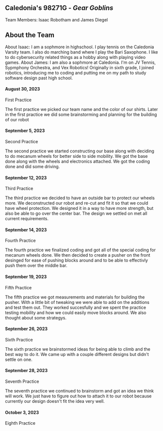 ## Caledonia's 98271G - _Gear Goblins_
Team Members: Isaac Robotham and James Diegel 

## About the Team
About Isaac: I am a sophmore in highschool. I play tennis on the Caledonia Varsity team. I also do marching band where I play the Bari Saxophone. I like to do cybersecurity related things as a hobby along with playing video games.
About James: I am also a sophmore at Caledonia. I'm on JV Tennis, Sypmphony Orchestra, and Vex Robotics! Originally in sixth grade, I joined robotics, introducing me to coding and putting me on my path to study software design past high school.
#### August 30, 2023
First Practice

The first practice we picked our team name and the color of our shirts. Later in the first practice we did some brainstorming and planning for the building of our robot

#### September 5, 2023
Second Practice

The second practice we started constructing our base along with deciding to do mecanum wheels for better side to side mobility. We got the base done along with the wheels and electronics attached. We got the coding done and did some driving.

#### September 12, 2023
Third Practice

The third practice we decided to have an outside bar to protect our wheels more. We deconstructed our robot and re-cut and fit it so that we could have wheel protection. We designed it in a way to have more strength, but also be able to go over the center bar. The design we settled on met all current requirements.

#### September 14, 2023
Fourth Practice

The fourth practice we finalized coding and got all of the special coding for mecanum wheels done. We then decided to create a pusher on the front desinged for ease of pushing blocks around and to be able to effectivly push them over the middle bar.

#### September 19, 2023
Fifth Practice

The fifth practice we got measurements and materials for building the pusher. With a little bit of tweaking we were able to add on the additions and test them out. They worked succesfully and we spent the practice testing mobility and how we could easily move blocks around. We also thought about some strategys.

#### September 26, 2023
Sixth Practice

The sixth practice we brainstormed ideas for being able to climb and the best way to do it. We came up with a couple different designs but didn't settle on one.

#### September 28, 2023
Seventh Practice

The seventh practice we continued to brainstorm and got an idea we think will work. We just have to figure out how to attach it to our robot because currently our design doesn't fit the idea very well.

#### October 3, 2023
Eighth Practice


